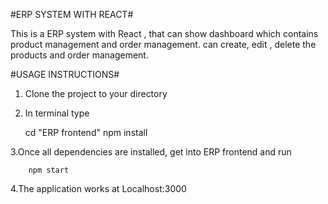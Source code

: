 #ERP SYSTEM WITH REACT#

This is a ERP system with React , that can show dashboard which contains product management and order management. can create, edit , delete the products and order management.

#USAGE INSTRUCTIONS#

1. Clone the project to your directory
2. In terminal type



     cd "ERP frontend"
     npm install





3.Once all dependencies are installed, get into ERP frontend and run





        npm start





4.The application works at Localhost:3000

